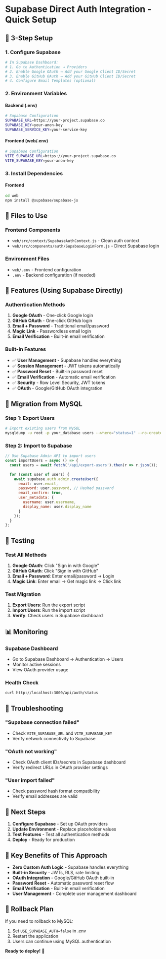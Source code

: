 # Supabase Direct Auth Integration - Quick Setup

## 🚀 3-Step Setup

### 1. Configure Supabase
```bash
# In Supabase Dashboard:
# 1. Go to Authentication → Providers
# 2. Enable Google OAuth → Add your Google Client ID/Secret
# 3. Enable GitHub OAuth → Add your GitHub Client ID/Secret
# 4. Configure Email Templates (optional)
```

### 2. Environment Variables

#### Backend (.env)
```bash
# Supabase Configuration
SUPABASE_URL=https://your-project.supabase.co
SUPABASE_KEY=your-anon-key
SUPABASE_SERVICE_KEY=your-service-key
```

#### Frontend (web/.env)
```bash
# Supabase Configuration
VITE_SUPABASE_URL=https://your-project.supabase.co
VITE_SUPABASE_KEY=your-anon-key
```

### 3. Install Dependencies

#### Frontend
```bash
cd web
npm install @supabase/supabase-js
```

## 📁 Files to Use

### **Frontend Components**
- `web/src/context/SupabaseAuthContext.js` - Clean auth context
- `web/src/components/auth/SupabaseLoginForm.js` - Direct Supabase login

### **Environment Files**
- `web/.env` - Frontend configuration
- `.env` - Backend configuration (if needed)

## 🎯 Features (Using Supabase Directly)

### **Authentication Methods**
1. **Google OAuth** - One-click Google login
2. **GitHub OAuth** - One-click GitHub login  
3. **Email + Password** - Traditional email/password
4. **Magic Link** - Passwordless email login
5. **Email Verification** - Built-in email verification

### **Built-in Features**
- ✅ **User Management** - Supabase handles everything
- ✅ **Session Management** - JWT tokens automatically
- ✅ **Password Reset** - Built-in password reset
- ✅ **Email Verification** - Automatic email verification
- ✅ **Security** - Row Level Security, JWT tokens
- ✅ **OAuth** - Google/GitHub OAuth integration

## 🔄 Migration from MySQL

### **Step 1: Export Users**
```bash
# Export existing users from MySQL
mysqldump -u root -p your_database users --where="status=1" --no-create-info --skip-add-drop-table > users.sql
```

### **Step 2: Import to Supabase**
```javascript
// Use Supabase Admin API to import users
const importUsers = async () => {
  const users = await fetch('/api/export-users').then(r => r.json());
  
  for (const user of users) {
    await supabase.auth.admin.createUser({
      email: user.email,
      password: user.password, // Hashed password
      email_confirm: true,
      user_metadata: {
        username: user.username,
        display_name: user.display_name
      }
    });
  }
};
```

## 🧪 Testing

### **Test All Methods**
1. **Google OAuth**: Click "Sign in with Google"
2. **GitHub OAuth**: Click "Sign in with GitHub"
3. **Email + Password**: Enter email/password → Login
4. **Magic Link**: Enter email → Get magic link → Click link

### **Test Migration**
1. **Export Users**: Run the export script
2. **Import Users**: Run the import script
3. **Verify**: Check users in Supabase dashboard

## 📊 Monitoring

### **Supabase Dashboard**
- Go to Supabase Dashboard → Authentication → Users
- Monitor active sessions
- View OAuth provider usage

### **Health Check**
```bash
curl http://localhost:3000/api/auth/status
```

## 🚨 Troubleshooting

### **"Supabase connection failed"**
- Check `VITE_SUPABASE_URL` and `VITE_SUPABASE_KEY`
- Verify network connectivity to Supabase

### **"OAuth not working"**
- Check OAuth client IDs/secrets in Supabase dashboard
- Verify redirect URLs in OAuth provider settings

### **"User import failed"**
- Check password hash format compatibility
- Verify email addresses are valid

## 📝 Next Steps

1. **Configure Supabase** - Set up OAuth providers
2. **Update Environment** - Replace placeholder values
3. **Test Features** - Test all authentication methods
4. **Deploy** - Ready for production

## 🎯 Key Benefits of This Approach

- **Zero Custom Auth Logic** - Supabase handles everything
- **Built-in Security** - JWTs, RLS, rate limiting
- **OAuth Integration** - Google/GitHub OAuth built-in
- **Password Reset** - Automatic password reset flow
- **Email Verification** - Built-in email verification
- **User Management** - Complete user management dashboard

## 🔄 Rollback Plan

If you need to rollback to MySQL:
1. Set `USE_SUPABASE_AUTH=false` in .env
2. Restart the application
3. Users can continue using MySQL authentication

**Ready to deploy!** 🚀